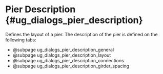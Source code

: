 Pier Description {#ug_dialogs_pier_description}
==============================================
Defines the layout of a pier. The description of the pier is defined on the following tabs:

* @subpage ug_dialogs_pier_description_general
* @subpage ug_dialogs_pier_description_layout
* @subpage ug_dialogs_pier_description_connections
* @subpage ug_dialogs_pier_description_girder_spacing
